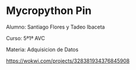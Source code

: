 # Mycropython Pin


Alumno: Santiago Flores y Tadeo Ibaceta

Curso: 5ª1ª AVC

Materia: Adquisicion de Datos

https://wokwi.com/projects/328381934376845908
